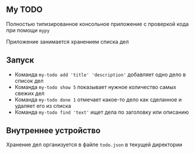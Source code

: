 ## My TODO

Полностью типизированное консольное приложение с проверкой кода при помощи `mypy`

Приложение занимается хранением списка дел

## Запуск

- Команда `my-todo add 'title' 'description'` добавляет одно дело в список дел
- Команда `my-todo show 5` показывает нужное количество самых свежих дел
- Команда `my-todo done 1` отмечает какое-то дело как сделанное и удаляет его из списка
- Команда `my-todo find 'text'` ищет дела по заголовку или описанию

## Внутреннее устройство

Хранение дел организуется в файле `todo.json` в текущей директории